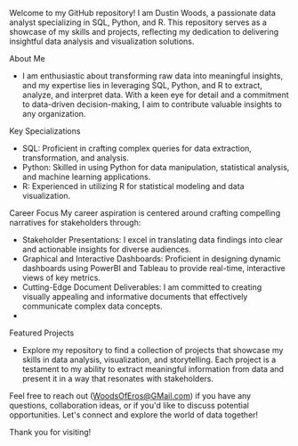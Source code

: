                                           
Welcome to my GitHub repository! I am Dustin Woods, a passionate data analyst specializing in SQL, Python, and R.
    This repository serves as a showcase of my skills and projects, reflecting my dedication to delivering insightful data analysis and visualization solutions.

About Me
- I am enthusiastic about transforming raw data into meaningful insights, and my expertise lies in leveraging SQL, Python, and R to extract, analyze, and interpret data. 
    With a keen eye for detail and a commitment to data-driven decision-making, I aim to contribute valuable insights to any organization.

Key Specializations
- SQL: Proficient in crafting complex queries for data extraction, transformation, and analysis.
- Python: Skilled in using Python for data manipulation, statistical analysis, and machine learning applications.
- R: Experienced in utilizing R for statistical modeling and data visualization.
  
Career Focus
My career aspiration is centered around crafting compelling narratives for stakeholders through:

- Stakeholder Presentations: I excel in translating data findings into clear and actionable insights for diverse audiences.
- Graphical and Interactive Dashboards: Proficient in designing dynamic dashboards using PowerBI and Tableau to provide real-time, interactive views of key metrics.
- Cutting-Edge Document Deliverables: I am committed to creating visually appealing and informative documents that effectively communicate complex data concepts.
- 
Featured Projects
- Explore my repository to find a collection of projects that showcase my skills in data analysis, visualization, and storytelling.
    Each project is a testament to my ability to extract meaningful information from data and present it in a way that resonates with stakeholders.

Feel free to reach out (WoodsOfEros@GMail.com) if you have any questions, collaboration ideas, or if you'd like to discuss potential opportunities. Let's connect and explore the world of data together!

Thank you for visiting!
